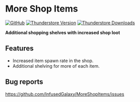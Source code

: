 # More Shop Items
[![GitHub](https://img.shields.io/badge/GitHub-MoreShopItems-brightgreen?style=for-the-badge&logo=GitHub)](https://github.com/InfusedGalaxy/MoreShopItems)
[![Thunderstore Version](https://img.shields.io/thunderstore/v/GalaxyMods/MoreShopItems?style=for-the-badge&logo=thunderstore&logoColor=white)](https://thunderstore.io/c/repo/p/GalaxyMods/MoreShopItems)
[![Thunderstore Downloads](https://img.shields.io/thunderstore/dt/GalaxyMods/MoreShopItems?style=for-the-badge&logo=thunderstore&logoColor=white)](https://thunderstore.io/c/repo/p/GalaxyMods/MoreShopItems)

**Additional shopping shelves with increased shop loot**

## Features
- Increased item spawn rate in the shop.
- Additional shelving for more of each item.

## Bug reports
https://github.com/InfusedGalaxy/MoreShopItems/issues